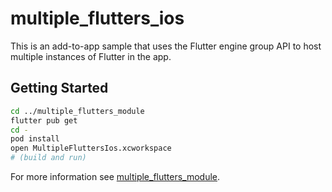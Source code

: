 # multiple_flutters_ios

This is an add-to-app sample that uses the Flutter engine group API to host
multiple instances of Flutter in the app.

## Getting Started

```sh
cd ../multiple_flutters_module
flutter pub get
cd -
pod install
open MultipleFluttersIos.xcworkspace
# (build and run)
```

For more information see
[multiple_flutters_module](../multiple/flutters_module/README.md).
